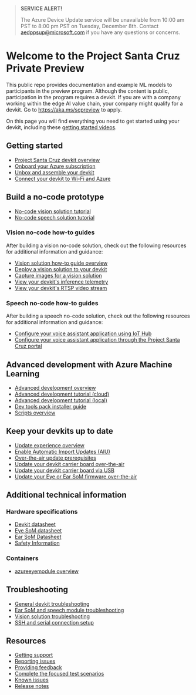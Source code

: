 > **SERVICE ALERT!**
> 
> The Azure Device Update service will be unavailable from 10:00 am PST to 8:00 pm PST on Tuesday, December 8th. Contact aedppsup@microsoft.com if you have any questions or concerns.

# Welcome to the Project Santa Cruz Private Preview

This public repo provides documentation and example ML models to participants in the preview program. Although the content is public, participation in the program requires a devkit. If you are with a company working within the edge AI value chain, your company might qualify for a devkit. Go to https://aka.ms/scpreview to apply.

On this page you will find everything you need to get started using your devkit, including these [getting started videos](https://github.com/microsoft/Project-Santa-Cruz-Private-Preview/blob/main/user-guides/getting_started/videos.md).

## Getting started

- [Project Santa Cruz devkit overview](https://github.com/microsoft/Project-Santa-Cruz-Preview/blob/main/user-guides/getting_started/project_santa_cruz_development_kit_overview.md)
- [Onboard your Azure subscription](https://github.com/microsoft/Project-Santa-Cruz-Private-Preview/blob/main/user-guides/getting_started/azure-subscription-onboarding.md)
- [Unbox and assemble your devkit](https://github.com/microsoft/Project-Santa-Cruz-Private-Preview/blob/main/user-guides/getting_started/devkit-unboxing-setup.md)
- [Connect your devkit to Wi-Fi and Azure](https://github.com/microsoft/Project-Santa-Cruz-Private-Preview/blob/main/user-guides/getting_started/oobe.md)

## Build a no-code prototype

- [No-code vision solution tutorial](https://github.com/microsoft/Project-Santa-Cruz-Private-Preview/blob/main/user-guides/prototyping/create-nocode-vision.md)
- [No-code speech solution tutorial](https://github.com/microsoft/Project-Santa-Cruz-Private-Preview/blob/main/user-guides/prototyping/nocode-speech.md)

### Vision no-code how-to guides

After building a vision no-code solution, check out the following resources for additional information and guidance:

- [Vision solution how-to guide overview](https://github.com/microsoft/Project-Santa-Cruz-Preview/blob/main/user-guides/prototyping/how-tos/vision/vision_how_tos_overview.md)
- [Deploy a vision solution to your devkit](https://github.com/microsoft/Project-Santa-Cruz-Preview/blob/main/user-guides/prototyping/how-tos/vision/vision-deploy-model.md)
- [Capture images for a vision solution](https://github.com/microsoft/Project-Santa-Cruz-Preview/blob/main/user-guides/prototyping/how-tos/vision/vision-setup-image-capture.md)
- [View your devkit's inference telemetry](https://github.com/microsoft/Project-Santa-Cruz-Preview/blob/main/user-guides/prototyping/how-tos/vision/vision-view-telemetry.md)
- [View your devkit's RTSP video stream](https://github.com/microsoft/Project-Santa-Cruz-Preview/blob/main/user-guides/prototyping/how-tos/vision/vision_view_video-stream.md)

### Speech no-code how-to guides

After building a speech no-code solution, check out the following resources for additional information and guidance:

- [Configure your voice assistant application using IoT Hub](https://github.com/microsoft/Project-Santa-Cruz-Preview/blob/main/user-guides/prototyping/how-tos/speech/manage-voice-assistant-using-iot-hub.md)
- [Configure your voice assistant application through the Project Santa Cruz portal](https://github.com/microsoft/Project-Santa-Cruz-Preview/blob/main/user-guides/prototyping/how-tos/speech/voice-assistant-config.md)

## Advanced development with Azure Machine Learning

- [Advanced development overview](https://github.com/microsoft/Project-Santa-Cruz-Preview/blob/main/Sample-Scripts-and-Notebooks/Official/Machine%20Learning%20Notebooks/readme.md)
- [Advanced development tutorial (cloud)](https://github.com/microsoft/Project-Santa-Cruz-Preview/blob/main/Sample-Scripts-and-Notebooks/Official/Machine%20Learning%20Notebooks/advanced_development_cloud.md)
- [Advanced development tutorial (local)](https://github.com/microsoft/Project-Santa-Cruz-Preview/blob/main/Sample-Scripts-and-Notebooks/Official/Machine%20Learning%20Notebooks/advanced_development_local.md)
- [Dev tools pack installer guide](https://github.com/microsoft/Project-Santa-Cruz-Preview/blob/main/Sample-Scripts-and-Notebooks/Official/Machine%20Learning%20Notebooks/dev-tools-installer.md)
- [Scripts overview](https://github.com/microsoft/Project-Santa-Cruz-Preview/blob/main/Sample-Scripts-and-Notebooks/Official/Scripts/README.md)

## Keep your devkits up to date

- [Update experience overview](https://github.com/microsoft/Project-Santa-Cruz-Preview/blob/main/user-guides/updating/update_experience_overview.md)
- [Enable Automatic Import Updates (AIU)](https://github.com/microsoft/Project-Santa-Cruz-Preview/blob/main/user-guides/updating/automatic_import_of_updates.md)
- [Over-the-air update prerequisites](https://github.com/microsoft/Project-Santa-Cruz-Preview/blob/main/user-guides/updating/ota_os_fw_update_prerequisites.md)
- [Update your devkit carrier board over-the-air](https://github.com/microsoft/Project-Santa-Cruz-Private-Preview/blob/main/user-guides/updating/ota_update.md)
- [Update your devkit carrier board via USB](https://github.com/microsoft/Project-Santa-Cruz-Private-Preview/blob/main/user-guides/updating/usb_updating.md)
- [Update your Eye or Ear SoM firmware over-the-air](https://github.com/microsoft/Project-Santa-Cruz-Preview/blob/main/user-guides/updating/eye_and_ear_som_firmware_update.md)

## Additional technical information

### Hardware specifications

- [Devkit datasheet](https://github.com/microsoft/Project-Santa-Cruz-Preview/blob/main/user-guides/hardware/project_santa_cruz_developer_kit_datasheet.md)
- [Eye SoM datasheet](https://github.com/microsoft/Project-Santa-Cruz-Preview/blob/main/user-guides/hardware/project_santa_cruz_eye_datasheet.md)
- [Ear SoM Datasheet](https://github.com/microsoft/Project-Santa-Cruz-Preview/blob/main/user-guides/hardware/project_santa_cruz_ear_datasheet.md)
- [Safety Information](https://github.com/microsoft/Project-Santa-Cruz-Preview/tree/main/user-guides/hardware/Safety%20Information)

### Containers

- [azureeyemodule overview](https://github.com/microsoft/Project-Santa-Cruz-Preview/blob/main/user-guides/prototyping/containers/eye_module_overview.md)

## Troubleshooting

- [General devkit troubleshooting](https://github.com/microsoft/Project-Santa-Cruz-Preview/blob/main/user-guides/general/troubleshooting/general_devkit_troubleshooting.md)
- [Ear SoM and speech module troubleshooting](https://github.com/microsoft/Project-Santa-Cruz-Preview/blob/main/user-guides/general/troubleshooting/ear_som_speech_module_troubleshooting.md)
- [Vision solution troubleshooting](https://github.com/microsoft/Project-Santa-Cruz-Preview/blob/main/user-guides/general/troubleshooting/vision_solution_troubleshooting.md)
- [SSH and serial connection setup](https://github.com/microsoft/Project-Santa-Cruz-Preview/blob/main/user-guides/general/troubleshooting/ssh_and_serial_connection_setup.md)

## Resources

- [Getting support](https://github.com/microsoft/Project-Santa-Cruz-Private-Preview/blob/main/user-guides/general/get-support.md)
- [Reporting issues](https://github.com/microsoft/Project-Santa-Cruz-Private-Preview/blob/main/user-guides/general/report-a-bug.md)
- [Providing feedback](https://github.com/microsoft/Project-Santa-Cruz-Private-Preview/blob/main/user-guides/general/give-feedback.md)
- [Complete the focused test scenarios](https://github.com/microsoft/Project-Santa-Cruz-Private-Preview/blob/main/user-guides/general/test-scenarios.md)
- [Known issues](https://github.com/microsoft/Project-Santa-Cruz-Private-Preview/blob/main/release-notes/known-issues.md)
- [Release notes](https://github.com/microsoft/Project-Santa-Cruz-Preview/blob/main/release-notes/release-notes.md)
